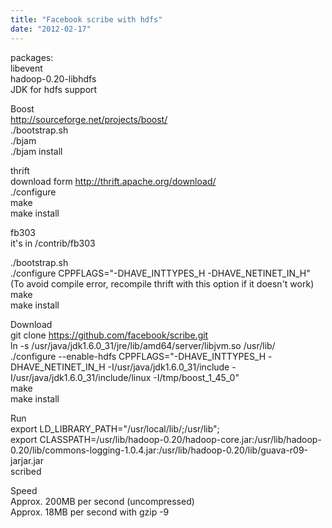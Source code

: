 ```yaml
---
title: "Facebook scribe with hdfs"
date: "2012-02-17"
---
```


packages:  
libevent  
hadoop-0.20-libhdfs  
JDK for hdfs support  
  
Boost  
http://sourceforge.net/projects/boost/  
./bootstrap.sh  
./bjam  
./bjam install  
  
thrift  
download form http://thrift.apache.org/download/  
./configure  
make  
make install  
  
fb303  
it's in <thrift source>/contrib/fb303  
  
./bootstrap.sh  
./configure CPPFLAGS="-DHAVE\_INTTYPES\_H -DHAVE\_NETINET\_IN\_H"  
(To avoid compile error, recompile thrift with this option if it doesn't work)  
make  
make install  
  
Download  
git clone https://github.com/facebook/scribe.git  
ln -s /usr/java/jdk1.6.0\_31/jre/lib/amd64/server/libjvm.so /usr/lib/  
./configure --enable-hdfs CPPFLAGS="-DHAVE\_INTTYPES\_H -DHAVE\_NETINET\_IN\_H -I/usr/java/jdk1.6.0\_31/include -I/usr/java/jdk1.6.0\_31/include/linux -I/tmp/boost\_1\_45\_0"  
make  
make install  
  
  
Run  
export LD\_LIBRARY\_PATH="/usr/local/lib/;/usr/lib";  
export CLASSPATH=/usr/lib/hadoop-0.20/hadoop-core.jar:/usr/lib/hadoop-0.20/lib/commons-logging-1.0.4.jar:/usr/lib/hadoop-0.20/lib/guava-r09-jarjar.jar  
scribed  
  
Speed  
Approx. 200MB per second (uncompressed)  
Approx. 18MB per second with gzip -9
